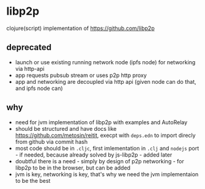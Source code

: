 # libp2p
clojure(script) implementation of https://github.com/libp2p

## deprecated

- launch or use existing running network node (ipfs node) for networking via http-api
- app requests pubsub stream or uses p2p http proxy
- app and networking are decoupled via http api (given node can do that, and ipfs node can)

## why

- need for jvm implementation of libp2p with examples and AutoRelay
- should be structured and have docs like https://github.com/metosin/reitit, execpt with `deps.edn` to import direcly from github via commit hash
- most code should be in `.cljc`, first imlementation in `.clj` and `nodejs` port - if needed, because already solved by js-libp2p - added later
- doubtful there is a need - simply by design of p2p networking - for libp2p to be in the browser, but can be added
- jvm is key, networking is key, that's why we need the jvm implementaion to be the best
